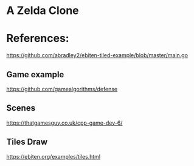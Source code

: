 # A Zelda Clone


# References:
https://github.com/abradley2/ebiten-tiled-example/blob/master/main.go

## Game example
https://github.com/gamealgorithms/defense

## Scenes
https://thatgamesguy.co.uk/cpp-game-dev-6/

## Tiles Draw
https://ebiten.org/examples/tiles.html